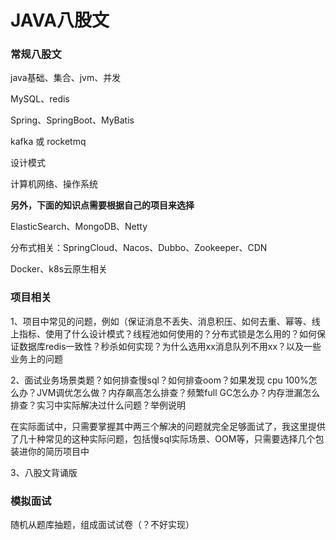 # JAVA八股文

### 常规八股文

java基础、集合、jvm、并发

MySQL、redis

Spring、SpringBoot、MyBatis

kafka 或 rocketmq 

设计模式

计算机网络、操作系统

**另外，下面的知识点需要根据自己的项目来选择**

ElasticSearch、MongoDB、Netty

分布式相关：SpringCloud、Nacos、Dubbo、Zookeeper、CDN

Docker、k8s云原生相关



### 项目相关

1、项目中常见的问题，例如（保证消息不丢失、消息积压、如何去重、幂等、线上指标、使用了什么设计模式？线程池如何使用的？分布式锁是怎么用的？如何保证数据库redis一致性？秒杀如何实现？为什么选用xx消息队列不用xx？以及一些业务上的问题



2、面试业务场景类题？如何排查慢sql？如何排查oom？如果发现 cpu 100%怎么办？JVM调优怎么做？内存飙高怎么排查？频繁full GC怎么办？内存泄漏怎么排查？实习中实际解决过什么问题？举例说明

在实际面试中，只需要掌握其中两三个解决的问题就完全足够面试了，我这里提供了几十种常见的这种实际问题，包括慢sql实际场景、OOM等，只需要选择几个包装进你的简历项目中



3、八股文背诵版



### 模拟面试

随机从题库抽题，组成面试试卷（？不好实现）


